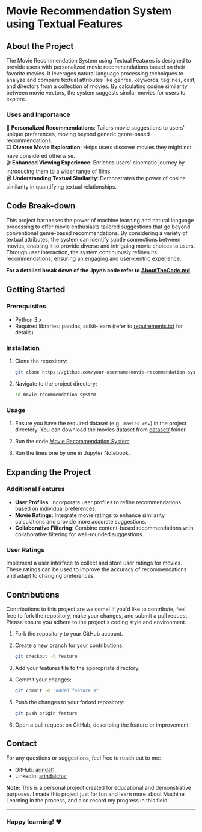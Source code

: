 # Movie Recommendation System using Textual Features

## About the Project

The Movie Recommendation System using Textual Features is designed to provide users with personalized movie recommendations based on their favorite movies. It leverages natural language processing techniques to analyze and compare textual attributes like genres, keywords, taglines, cast, and directors from a collection of movies. By calculating cosine similarity between movie vectors, the system suggests similar movies for users to explore.

### Uses and Importance

📎 **Personalized Recommendations**: Tailors movie suggestions to users' unique preferences, moving beyond generic genre-based recommendations. <br>
🎞️ **Diverse Movie Exploration**: Helps users discover movies they might not have considered otherwise. <br>
🎬 **Enhanced Viewing Experience**: Enriches users' cinematic journey by introducing them to a wider range of films. <br>
📹 **Understanding Textual Similarity**: Demonstrates the power of cosine similarity in quantifying textual relationships. <br>

## Code Break-down

This project harnesses the power of machine learning and natural language processing to offer movie enthusiasts tailored suggestions that go beyond conventional genre-based recommendations. By considering a variety of textual attributes, the system can identify subtle connections between movies, enabling it to provide diverse and intriguing movie choices to users. Through user interaction, the system continuously refines its recommendations, ensuring an engaging and user-centric experience.

**For a detailed break down of the .ipynb code refer to [AboutTheCode.md](AboutTheCode.md).**

## Getting Started

### Prerequisites

- Python 3.x
- Required libraries: pandas, scikit-learn
(refer to [requirements.txt](requirements.txt) for details)

### Installation

1. Clone the repository:
   ```bash
   git clone https://github.com/your-username/movie-recommendation-system.git
   ```

2. Navigate to the project directory:
   ```bash
   cd movie-recommendation-system
   ```

### Usage

1. Ensure you have the required dataset (e.g., `movies.csv`) in the project directory. You can download the movies dataset from [dataset/](/dataset/) folder.

2. Run the code [Movie Recommendation System](https://github.com/arindal1/textual-movie-matcher/blob/main/MovieRecommendationSystem%20-%20NaturalLanguageProcessing.ipynb)

3. Run the lines one by one in Jupyter Notebook.

## Expanding the Project

### Additional Features

- **User Profiles**: Incorporate user profiles to refine recommendations based on individual preferences.
- **Movie Ratings**: Integrate movie ratings to enhance similarity calculations and provide more accurate suggestions.
- **Collaborative Filtering**: Combine content-based recommendations with collaborative filtering for well-rounded suggestions.

### User Ratings

Implement a user interface to collect and store user ratings for movies. These ratings can be used to improve the accuracy of recommendations and adapt to changing preferences.

## Contributions

Contributions to this project are welcome! If you'd like to contribute, feel free to fork the repository, make your changes, and submit a pull request. Please ensure you adhere to the project's coding style and environment.

1. Fork the repository to your GitHub account.

2. Create a new branch for your contributions:

   ```bash
   git checkout -b feature
   ```

3. Add your features file to the appropriate directory.

4. Commit your changes:

   ```bash
   git commit -m "added feature X"
   ```

5. Push the changes to your forked repository:

   ```bash
   git push origin feature
   ```

6. Open a pull request on GitHub, describing the feature or improvement.

## Contact

For any questions or suggestions, feel free to reach out to me:

- GitHub: [arindal1](https://github.com/arindal1)
- LinkedIn: [arindalchar](https://www.linkedin.com/in/arindalchar/)

**Note:** This is a personal project created for educational and demonstrative purposes. I made this project just for fun and learn more about Machine Learning in the process, and also record my progress in this field.

---
### Happy learning! ❤️
